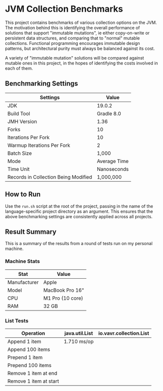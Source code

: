 # JVM Collection Benchmarks

This project contains benchmarks of various collection options on the JVM. The motivation behind this is identifying the overall performance of solutions that support "immutable mutations", ie either copy-on-write or persistent data structures, and comparing that to "normal" mutable collections. Functional programming encourages immutable design patterns, but architectural purity must always be balanced against its cost.

A variety of "immutable mutation" solutions will be compared against mutable ones in this project, in the hopes of identifying the costs involved in each of them.

## Benchmarking Settings

| Settings                             | Value        |
|--------------------------------------|--------------|
| JDK                                  | 19.0.2       |
| Build Tool                           | Gradle 8.0   |
| JMH Version                          | 1.36         |
| Forks                                | 10           |
| Iterations Per Fork                  | 10           |
| Warmup Iterations Per Fork           | 2            |
| Batch Size                           | 1,000        | 
| Mode                                 | Average Time |
| Time Unit                            | Nanoseconds  |
| Records in Collection Being Modified | 1,000,000    |

## How to Run

Use the `run.sh` script at the root of the project, passing in the name of the language-specific project directory as an argument. This ensures that the above benchmarking settings are consistently applied across all projects.

## Result Summary

This is a summary of the results from a round of tests run on my personal machine.

### Machine Stats
| Stat         | Value            |
|--------------|------------------|
| Manufacturer | Apple            |
| Model        | MacBook Pro 16"  |
| CPU          | M1 Pro (10 core) |
| RAM          | 32 GB            |

### List Tests

| Operation              | java.util.List | io.vavr.collection.List |
|------------------------|----------------|-------------------------|
| Append 1 item          | 1.710 ms/op    |                         |
| Append 100 items       |                |                         |
| Prepend 1 item         |                |                         |
| Prepend 100 items      |                |                         |
| Remove 1 item at end   |                |                         |
| Remove 1 item at start |                |                         |